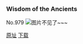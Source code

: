 ### Wisdom of the Ancients
No.979
![图片不见了~~~](https://imgs.xkcd.com/comics/wisdom_of_the_ancients.png)

[原址](https://xkcd.com//979) [下载](https://imgs.xkcd.com/comics/wisdom_of_the_ancients.png)

